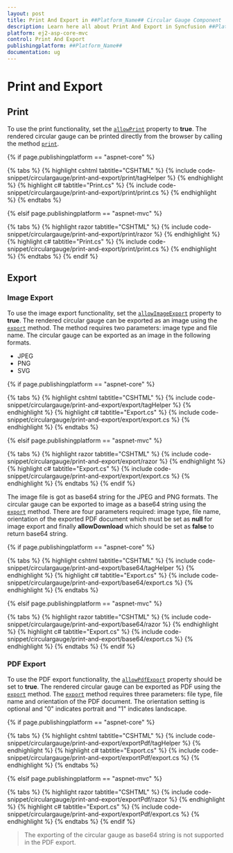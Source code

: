 ```yaml
---
layout: post
title: Print And Export in ##Platform_Name## Circular Gauge Component
description: Learn here all about Print And Export in Syncfusion ##Platform_Name## Circular Gauge component of Syncfusion Essential JS 2 and more.
platform: ej2-asp-core-mvc
control: Print And Export
publishingplatform: ##Platform_Name##
documentation: ug
---
```


# Print and Export

## Print

To use the print functionality, set the [`allowPrint`](https://ej2.syncfusion.com/documentation/api/circular-gauge/#allowprint) property to **true**. The rendered circular gauge can be printed directly from the browser by calling the method [`print`](https://ej2.syncfusion.com/documentation/api/circular-gauge/#print).

{% if page.publishingplatform == "aspnet-core" %}

{% tabs %}
{% highlight cshtml tabtitle="CSHTML" %}
{% include code-snippet/circulargauge/print-and-export/print/tagHelper %}
{% endhighlight %}
{% highlight c# tabtitle="Print.cs" %}
{% include code-snippet/circulargauge/print-and-export/print/print.cs %}
{% endhighlight %}
{% endtabs %}

{% elsif page.publishingplatform == "aspnet-mvc" %}

{% tabs %}
{% highlight razor tabtitle="CSHTML" %}
{% include code-snippet/circulargauge/print-and-export/print/razor %}
{% endhighlight %}
{% highlight c# tabtitle="Print.cs" %}
{% include code-snippet/circulargauge/print-and-export/print/print.cs %}
{% endhighlight %}
{% endtabs %}
{% endif %}



## Export

### Image Export

To use the image export functionality, set the [`allowImageExport`](https://ej2.syncfusion.com/documentation/api/circular-gauge/#allowimageexport) property to **true**. The rendered circular gauge can be exported as an image using the [`export`](https://ej2.syncfusion.com/documentation/api/circular-gauge/#export) method. The method requires two parameters: image type and file name. The circular gauge can be exported as an image in the following formats.

* JPEG
* PNG
* SVG

{% if page.publishingplatform == "aspnet-core" %}

{% tabs %}
{% highlight cshtml tabtitle="CSHTML" %}
{% include code-snippet/circulargauge/print-and-export/export/tagHelper %}
{% endhighlight %}
{% highlight c# tabtitle="Export.cs" %}
{% include code-snippet/circulargauge/print-and-export/export/export.cs %}
{% endhighlight %}
{% endtabs %}

{% elsif page.publishingplatform == "aspnet-mvc" %}

{% tabs %}
{% highlight razor tabtitle="CSHTML" %}
{% include code-snippet/circulargauge/print-and-export/export/razor %}
{% endhighlight %}
{% highlight c# tabtitle="Export.cs" %}
{% include code-snippet/circulargauge/print-and-export/export/export.cs %}
{% endhighlight %}
{% endtabs %}
{% endif %}



The image file is got as base64 string for the JPEG and PNG formats. The circular gauge can be exported to image as a base64 string using the [`export`](https://ej2.syncfusion.com/documentation/api/circular-gauge/#export) method. There are four parameters required: image type, file name, orientation of the exported PDF document which must be set as **null** for image export and finally **allowDownload** which should be set as **false** to return base64 string.

{% if page.publishingplatform == "aspnet-core" %}

{% tabs %}
{% highlight cshtml tabtitle="CSHTML" %}
{% include code-snippet/circulargauge/print-and-export/base64/tagHelper %}
{% endhighlight %}
{% highlight c# tabtitle="Export.cs" %}
{% include code-snippet/circulargauge/print-and-export/base64/export.cs %}
{% endhighlight %}
{% endtabs %}

{% elsif page.publishingplatform == "aspnet-mvc" %}

{% tabs %}
{% highlight razor tabtitle="CSHTML" %}
{% include code-snippet/circulargauge/print-and-export/base64/razor %}
{% endhighlight %}
{% highlight c# tabtitle="Export.cs" %}
{% include code-snippet/circulargauge/print-and-export/base64/export.cs %}
{% endhighlight %}
{% endtabs %}
{% endif %}



### PDF Export

To use the PDF export functionality, the [`allowPdfExport`](https://ej2.syncfusion.com/documentation/api/circular-gauge/#allowpdfexport) property should be set to **true**. The rendered circular gauge can be exported as PDF using the [`export`](https://ej2.syncfusion.com/documentation/api/circular-gauge/#export) method. The [`export`](https://ej2.syncfusion.com/documentation/api/circular-gauge/#export) method requires three parameters: file type, file name and orientation of the PDF document. The orientation setting is optional and "0" indicates portrait and "1" indicates landscape.

{% if page.publishingplatform == "aspnet-core" %}

{% tabs %}
{% highlight cshtml tabtitle="CSHTML" %}
{% include code-snippet/circulargauge/print-and-export/exportPdf/tagHelper %}
{% endhighlight %}
{% highlight c# tabtitle="Export.cs" %}
{% include code-snippet/circulargauge/print-and-export/exportPdf/export.cs %}
{% endhighlight %}
{% endtabs %}

{% elsif page.publishingplatform == "aspnet-mvc" %}

{% tabs %}
{% highlight razor tabtitle="CSHTML" %}
{% include code-snippet/circulargauge/print-and-export/exportPdf/razor %}
{% endhighlight %}
{% highlight c# tabtitle="Export.cs" %}
{% include code-snippet/circulargauge/print-and-export/exportPdf/export.cs %}
{% endhighlight %}
{% endtabs %}
{% endif %}



> The exporting of the circular gauge as base64 string is not supported in the PDF export.